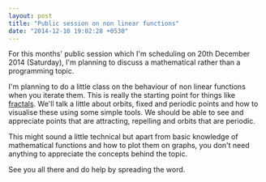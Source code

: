 ```yaml
---
layout: post
title: "Public session on non linear functions"
date: "2014-12-10 19:02:28 +0530"
---
```


For this months' public session which I'm scheduling on 20th December 2014 (Saturday), I'm planning to discuss a mathematical rather than a programming topic.

I'm planning to do a little class on the behaviour of non linear functions when you iterate them. This is really the starting point for things like [fractals](https://en.wikipedia.org/wiki/Fractal). We'll talk a little about orbits, fixed and periodic points and how to visualise these using some simple tools. We should be able to see and appreciate points that are attracting, repelling and orbits that are periodic.

This might sound a little technical but apart from basic knowledge of mathematical functions and how to plot them on graphs, you don't need anything to appreciate the concepts behind the topic.

See you all there and do help by spreading the word.
